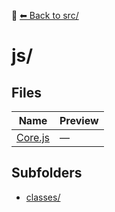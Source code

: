 📁 [⬅ Back to src/](../README.md)

# js/

## Files

| Name | Preview |
|------|---------|
| [Core.js](./Core.js) | — |

## Subfolders
- [classes/](./classes/README.md)